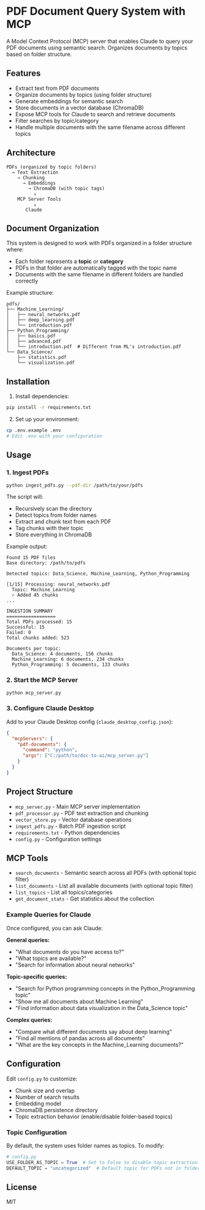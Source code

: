 # PDF Document Query System with MCP

A Model Context Protocol (MCP) server that enables Claude to query your PDF documents using semantic search. Organizes documents by topics based on folder structure.

## Features

- Extract text from PDF documents
- Organize documents by topics (using folder structure)
- Generate embeddings for semantic search
- Store documents in a vector database (ChromaDB)
- Expose MCP tools for Claude to search and retrieve documents
- Filter searches by topic/category
- Handle multiple documents with the same filename across different topics

## Architecture

```
PDFs (organized by topic folders)
  → Text Extraction
    → Chunking
      → Embeddings
        → ChromaDB (with topic tags)
          ↓
    MCP Server Tools
          ↓
       Claude
```

## Document Organization

This system is designed to work with PDFs organized in a folder structure where:
- Each folder represents a **topic** or **category**
- PDFs in that folder are automatically tagged with the topic name
- Documents with the same filename in different folders are handled correctly

Example structure:
```
pdfs/
├── Machine_Learning/
│   ├── neural_networks.pdf
│   ├── deep_learning.pdf
│   └── introduction.pdf
├── Python_Programming/
│   ├── basics.pdf
│   ├── advanced.pdf
│   └── introduction.pdf  # Different from ML's introduction.pdf
└── Data_Science/
    ├── statistics.pdf
    └── visualization.pdf
```

## Installation

1. Install dependencies:
```bash
pip install -r requirements.txt
```

2. Set up your environment:
```bash
cp .env.example .env
# Edit .env with your configuration
```

## Usage

### 1. Ingest PDFs

```bash
python ingest_pdfs.py --pdf-dir /path/to/your/pdfs
```

The script will:
- Recursively scan the directory
- Detect topics from folder names
- Extract and chunk text from each PDF
- Tag chunks with their topic
- Store everything in ChromaDB

Example output:
```
Found 15 PDF files
Base directory: /path/to/pdfs

Detected topics: Data_Science, Machine_Learning, Python_Programming

[1/15] Processing: neural_networks.pdf
  Topic: Machine_Learning
  ✓ Added 45 chunks
...

INGESTION SUMMARY
==================
Total PDFs processed: 15
Successful: 15
Failed: 0
Total chunks added: 523

Documents per topic:
  Data_Science: 4 documents, 156 chunks
  Machine_Learning: 6 documents, 234 chunks
  Python_Programming: 5 documents, 133 chunks
```

### 2. Start the MCP Server

```bash
python mcp_server.py
```

### 3. Configure Claude Desktop

Add to your Claude Desktop config (`claude_desktop_config.json`):

```json
{
  "mcpServers": {
    "pdf-documents": {
      "command": "python",
      "args": ["C:/path/to/doc-to-ai/mcp_server.py"]
    }
  }
}
```

## Project Structure

- `mcp_server.py` - Main MCP server implementation
- `pdf_processor.py` - PDF text extraction and chunking
- `vector_store.py` - Vector database operations
- `ingest_pdfs.py` - Batch PDF ingestion script
- `requirements.txt` - Python dependencies
- `config.py` - Configuration settings

## MCP Tools

- `search_documents` - Semantic search across all PDFs (with optional topic filter)
- `list_documents` - List all available documents (with optional topic filter)
- `list_topics` - List all topics/categories
- `get_document_stats` - Get statistics about the collection

### Example Queries for Claude

Once configured, you can ask Claude:

**General queries:**
- "What documents do you have access to?"
- "What topics are available?"
- "Search for information about neural networks"

**Topic-specific queries:**
- "Search for Python programming concepts in the Python_Programming topic"
- "Show me all documents about Machine Learning"
- "Find information about data visualization in the Data_Science topic"

**Complex queries:**
- "Compare what different documents say about deep learning"
- "Find all mentions of pandas across all documents"
- "What are the key concepts in the Machine_Learning documents?"

## Configuration

Edit `config.py` to customize:
- Chunk size and overlap
- Number of search results
- Embedding model
- ChromaDB persistence directory
- Topic extraction behavior (enable/disable folder-based topics)

### Topic Configuration

By default, the system uses folder names as topics. To modify:

```python
# config.py
USE_FOLDER_AS_TOPIC = True  # Set to False to disable topic extraction
DEFAULT_TOPIC = "uncategorized"  # Default topic for PDFs not in folders
```

## License

MIT
